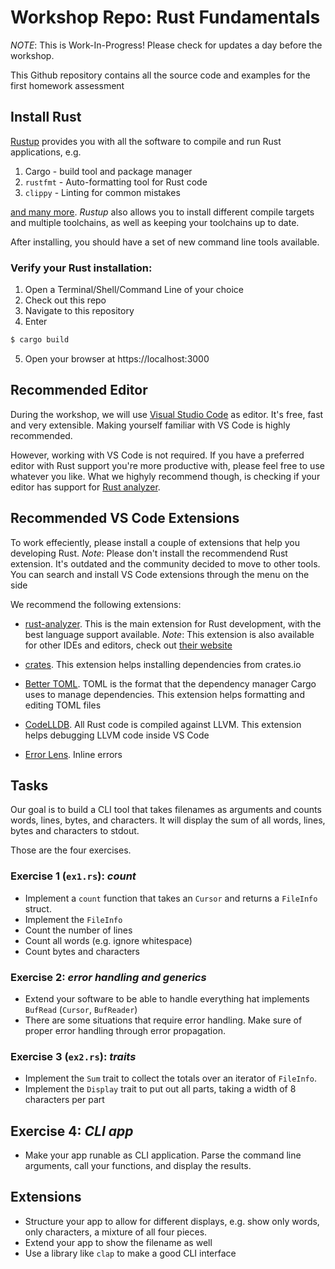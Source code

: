 # Workshop Repo: Rust Fundamentals

_NOTE_: This is Work-In-Progress! Please check for updates a day before the
workshop.

This Github repository contains all the source code and examples for the first
homework assessment

## Install Rust

[Rustup](https://rustup.rs) provides you with all the software to compile and
run Rust applications, e.g.

1. Cargo - build tool and package manager
2. `rustfmt` - Auto-formatting tool for Rust code
3. `clippy` - Linting for common mistakes

[and many more](https://rust-lang.github.io/rustup-components-history/).
_Rustup_ also allows you to install different compile targets and multiple
toolchains, as well as keeping your toolchains up to date.

After installing, you should have a set of new command line tools available.

### Verify your Rust installation:

1. Open a Terminal/Shell/Command Line of your choice
2. Check out this repo
3. Navigate to this repository
4. Enter

```bash
$ cargo build
```

5. Open your browser at https://localhost:3000

## Recommended Editor

During the workshop, we will use
[Visual Studio Code](https://code.visualstudio.com/) as editor. It's free, fast
and very extensible. Making yourself familiar with VS Code is highly
recommended.

However, working with VS Code is not required. If you have a preferred editor
with Rust support you're more productive with, please feel free to use whatever
you like. What we highyly recommend though, is checking if your editor has
support for [Rust analyzer](https://rust-analyzer.github.io/).

## Recommended VS Code Extensions

To work effeciently, please install a couple of extensions that help you
developing Rust. _Note_: Please don't install the recommendend Rust extension.
It's outdated and the community decided to move to other tools. You can search
and install VS Code extensions through the menu on the side

We recommend the following extensions:

- [rust-analyzer](https://marketplace.visualstudio.com/items?itemName=matklad.rust-analyzer).
  This is the main extension for Rust development, with the best language
  support available. _Note_: This extension is also available for other IDEs and
  editors, check out [their website](https://rust-analyzer.github.io/)

- [crates](https://marketplace.visualstudio.com/items?itemName=serayuzgur.crates).
  This extension helps installing dependencies from crates.io

- [Better TOML](https://marketplace.visualstudio.com/items?itemName=bungcip.better-toml).
  TOML is the format that the dependency manager Cargo uses to manage
  dependencies. This extension helps formatting and editing TOML files

- [CodeLLDB](https://marketplace.visualstudio.com/items?itemName=vadimcn.vscode-lldb).
  All Rust code is compiled against LLVM. This extension helps debugging LLVM
  code inside VS Code

- [Error Lens](https://marketplace.visualstudio.com/items?itemName=usernamehw.errorlens).
  Inline errors

## Tasks

Our goal is to build a CLI tool that takes filenames as arguments and counts
words, lines, bytes, and characters. It will display the sum of all words,
lines, bytes and characters to stdout.

Those are the four exercises.

### Exercise 1 (`ex1.rs`): _count_

- Implement a `count` function that takes an `Cursor` and returns a `FileInfo`
  struct.
- Implement the `FileInfo`
- Count the number of lines
- Count all words (e.g. ignore whitespace)
- Count bytes and characters

### Exercise 2: _error handling and generics_

- Extend your software to be able to handle everything hat implements `BufRead`
  (`Cursor`, `BufReader`)
- There are some situations that require error handling. Make sure of proper
  error handling through error propagation.

### Exercise 3 (`ex2.rs`): _traits_

- Implement the `Sum` trait to collect the totals over an iterator of
  `FileInfo`.
- Implement the `Display` trait to put out all parts, taking a width of 8
  characters per part

## Exercise 4: _CLI app_

- Make your app runable as CLI application. Parse the command line arguments,
  call your functions, and display the results.

## Extensions

- Structure your app to allow for different displays, e.g. show only words, only
  characters, a mixture of all four pieces.
- Extend your app to show the filename as well
- Use a library like `clap` to make a good CLI interface
